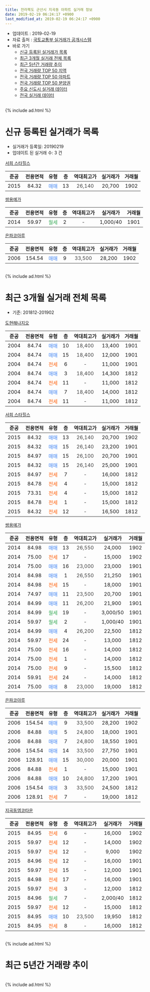 ```yaml
---
title: 전라북도 군산시 지곡동 아파트 실거래 정보
date: 2019-02-19 06:24:17 +0900
last_modified_at: 2019-02-19 06:24:17 +0900
---
```


* 업데이트 : 2019-02-19
* 자료 출처 : [국토교통부 실거래가 공개시스템](http://rt.molit.go.kr)
* 바로 가기
    * [신규 등록된 실거래가 목록](#신규-등록된-실거래가-목록)
    * [최근 3개월 실거래 전체 목록](#최근-3개월-실거래-전체-목록)
    * [최근 5년간 거래량 추이](#최근-5년간-거래량-추이)
    * [전국 거래량 TOP 50 지역](https://ayogom.github.io/apt-trade-info/최근-3개월-전국에서-가장-거래가-많이-발생한-지역)
    * [전국 거래량 TOP 50 아파트](https://ayogom.github.io/apt-trade-info/최근-3개월-전국에서-가장-거래가-많이-발생한-아파트)
    * [전국 거래량 TOP 50 분양권](https://ayogom.github.io/apt-trade-info/최근-3개월-전국에서-가장-거래가-많이-발생한-분양권)
    * [주요 신도시 실거래 데이터](https://ayogom.github.io/apt-trade-info/주요-신도시)
    * [전국 실거래 데이터](https://ayogom.github.io/apt-trade-info/전국)
<br>
{% include ad.html %}
<br>

# 신규 등록된 실거래가 목록
* 실거래가 등록일: 20190219
* 업데이트 된 실거래 수: 3 건


[서희 스타힐스](https://search.naver.com/search.naver?query=%EC%A0%84%EB%9D%BC%EB%B6%81%EB%8F%84+%EA%B5%B0%EC%82%B0%EC%8B%9C+%EC%A7%80%EA%B3%A1%EB%8F%99+%EC%84%9C%ED%9D%AC+%EC%8A%A4%ED%83%80%ED%9E%90%EC%8A%A4)

|준공|전용면적|유형|층|역대최고가|실거래가|거래월|
|:---:|:---:|:---:|:---:|:---:|:---:|:---:|
|2015|84.32|<span style="color:#4285f3">매매</span>|13|<span style="color:#444444">26,140</span>|20,700|1902|

[쌍용예가](https://search.naver.com/search.naver?query=%EC%A0%84%EB%9D%BC%EB%B6%81%EB%8F%84+%EA%B5%B0%EC%82%B0%EC%8B%9C+%EC%A7%80%EA%B3%A1%EB%8F%99+%EC%8C%8D%EC%9A%A9%EC%98%88%EA%B0%80)

|준공|전용면적|유형|층|역대최고가|실거래가|거래월|
|:---:|:---:|:---:|:---:|:---:|:---:|:---:|
|2014|59.97|<span style="color:#34a853">월세</span>|2|<span style="color:#444444">-</span>|1,000/40|1901|

[은파코아루](https://search.naver.com/search.naver?query=%EC%A0%84%EB%9D%BC%EB%B6%81%EB%8F%84+%EA%B5%B0%EC%82%B0%EC%8B%9C+%EC%A7%80%EA%B3%A1%EB%8F%99+%EC%9D%80%ED%8C%8C%EC%BD%94%EC%95%84%EB%A3%A8)

|준공|전용면적|유형|층|역대최고가|실거래가|거래월|
|:---:|:---:|:---:|:---:|:---:|:---:|:---:|
|2006|154.54|<span style="color:#4285f3">매매</span>|9|<span style="color:#444444">33,500</span>|28,200|1902|


<br>
{% include ad.html %}
<br>

# 최근 3개월 실거래 전체 목록
* 기준: 201812-201902


[도현해나지오](https://search.naver.com/search.naver?query=%EC%A0%84%EB%9D%BC%EB%B6%81%EB%8F%84+%EA%B5%B0%EC%82%B0%EC%8B%9C+%EC%A7%80%EA%B3%A1%EB%8F%99+%EB%8F%84%ED%98%84%ED%95%B4%EB%82%98%EC%A7%80%EC%98%A4)

|준공|전용면적|유형|층|역대최고가|실거래가|거래월|
|:---:|:---:|:---:|:---:|:---:|:---:|:---:|
|2004|84.74|<span style="color:#4285f3">매매</span>|10|<span style="color:#444444">18,400</span>|13,400|1901|
|2004|84.74|<span style="color:#4285f3">매매</span>|15|<span style="color:#444444">18,400</span>|12,000|1901|
|2004|84.74|<span style="color:#ff5a00">전세</span>|6|<span style="color:#444444">-</span>|11,000|1901|
|2004|84.74|<span style="color:#4285f3">매매</span>|3|<span style="color:#444444">18,400</span>|14,300|1812|
|2004|84.74|<span style="color:#ff5a00">전세</span>|11|<span style="color:#444444">-</span>|11,000|1812|
|2004|84.74|<span style="color:#4285f3">매매</span>|7|<span style="color:#444444">18,400</span>|14,000|1812|
|2004|84.74|<span style="color:#ff5a00">전세</span>|11|<span style="color:#444444">-</span>|11,000|1812|

[서희 스타힐스](https://search.naver.com/search.naver?query=%EC%A0%84%EB%9D%BC%EB%B6%81%EB%8F%84+%EA%B5%B0%EC%82%B0%EC%8B%9C+%EC%A7%80%EA%B3%A1%EB%8F%99+%EC%84%9C%ED%9D%AC+%EC%8A%A4%ED%83%80%ED%9E%90%EC%8A%A4)

|준공|전용면적|유형|층|역대최고가|실거래가|거래월|
|:---:|:---:|:---:|:---:|:---:|:---:|:---:|
|2015|84.32|<span style="color:#4285f3">매매</span>|13|<span style="color:#444444">26,140</span>|20,700|1902|
|2015|84.32|<span style="color:#4285f3">매매</span>|15|<span style="color:#444444">26,140</span>|23,200|1901|
|2015|84.97|<span style="color:#4285f3">매매</span>|15|<span style="color:#444444">26,100</span>|20,700|1901|
|2015|84.32|<span style="color:#4285f3">매매</span>|15|<span style="color:#444444">26,140</span>|25,000|1901|
|2015|84.97|<span style="color:#ff5a00">전세</span>|7|<span style="color:#444444">-</span>|16,000|1812|
|2015|84.78|<span style="color:#ff5a00">전세</span>|4|<span style="color:#444444">-</span>|15,000|1812|
|2015|73.31|<span style="color:#ff5a00">전세</span>|4|<span style="color:#444444">-</span>|15,000|1812|
|2015|84.78|<span style="color:#ff5a00">전세</span>|1|<span style="color:#444444">-</span>|15,000|1812|
|2015|84.32|<span style="color:#ff5a00">전세</span>|12|<span style="color:#444444">-</span>|16,500|1812|

[쌍용예가](https://search.naver.com/search.naver?query=%EC%A0%84%EB%9D%BC%EB%B6%81%EB%8F%84+%EA%B5%B0%EC%82%B0%EC%8B%9C+%EC%A7%80%EA%B3%A1%EB%8F%99+%EC%8C%8D%EC%9A%A9%EC%98%88%EA%B0%80)

|준공|전용면적|유형|층|역대최고가|실거래가|거래월|
|:---:|:---:|:---:|:---:|:---:|:---:|:---:|
|2014|84.98|<span style="color:#4285f3">매매</span>|13|<span style="color:#444444">26,550</span>|24,000|1902|
|2014|75.00|<span style="color:#ff5a00">전세</span>|17|<span style="color:#444444">-</span>|15,000|1902|
|2014|75.00|<span style="color:#4285f3">매매</span>|16|<span style="color:#444444">23,000</span>|23,000|1901|
|2014|84.98|<span style="color:#4285f3">매매</span>|1|<span style="color:#444444">26,550</span>|21,250|1901|
|2014|84.98|<span style="color:#ff5a00">전세</span>|15|<span style="color:#444444">-</span>|18,000|1901|
|2014|74.97|<span style="color:#4285f3">매매</span>|11|<span style="color:#444444">23,500</span>|20,700|1901|
|2014|84.99|<span style="color:#4285f3">매매</span>|11|<span style="color:#444444">26,200</span>|21,900|1901|
|2014|84.99|<span style="color:#34a853">월세</span>|19|<span style="color:#444444">-</span>|3,000/50|1901|
|2014|59.97|<span style="color:#34a853">월세</span>|2|<span style="color:#444444">-</span>|1,000/40|1901|
|2014|84.99|<span style="color:#4285f3">매매</span>|4|<span style="color:#444444">26,200</span>|22,500|1812|
|2014|59.97|<span style="color:#ff5a00">전세</span>|24|<span style="color:#444444">-</span>|13,000|1812|
|2014|75.00|<span style="color:#ff5a00">전세</span>|16|<span style="color:#444444">-</span>|14,000|1812|
|2014|75.00|<span style="color:#ff5a00">전세</span>|1|<span style="color:#444444">-</span>|14,000|1812|
|2014|75.00|<span style="color:#ff5a00">전세</span>|9|<span style="color:#444444">-</span>|15,500|1812|
|2014|59.91|<span style="color:#ff5a00">전세</span>|24|<span style="color:#444444">-</span>|14,000|1812|
|2014|75.00|<span style="color:#4285f3">매매</span>|8|<span style="color:#444444">23,000</span>|19,000|1812|

[은파코아루](https://search.naver.com/search.naver?query=%EC%A0%84%EB%9D%BC%EB%B6%81%EB%8F%84+%EA%B5%B0%EC%82%B0%EC%8B%9C+%EC%A7%80%EA%B3%A1%EB%8F%99+%EC%9D%80%ED%8C%8C%EC%BD%94%EC%95%84%EB%A3%A8)

|준공|전용면적|유형|층|역대최고가|실거래가|거래월|
|:---:|:---:|:---:|:---:|:---:|:---:|:---:|
|2006|154.54|<span style="color:#4285f3">매매</span>|9|<span style="color:#444444">33,500</span>|28,200|1902|
|2006|84.88|<span style="color:#4285f3">매매</span>|5|<span style="color:#444444">24,800</span>|18,000|1901|
|2006|84.88|<span style="color:#4285f3">매매</span>|7|<span style="color:#444444">24,800</span>|18,550|1901|
|2006|154.54|<span style="color:#4285f3">매매</span>|14|<span style="color:#444444">33,500</span>|27,750|1901|
|2006|128.91|<span style="color:#4285f3">매매</span>|15|<span style="color:#444444">30,000</span>|20,000|1901|
|2006|84.88|<span style="color:#ff5a00">전세</span>|1|<span style="color:#444444">-</span>|15,000|1901|
|2006|84.88|<span style="color:#4285f3">매매</span>|10|<span style="color:#444444">24,800</span>|17,200|1901|
|2006|154.54|<span style="color:#4285f3">매매</span>|3|<span style="color:#444444">33,500</span>|24,500|1812|
|2006|128.91|<span style="color:#ff5a00">전세</span>|7|<span style="color:#444444">-</span>|19,000|1812|


<script async src="//pagead2.googlesyndication.com/pagead/js/adsbygoogle.js"></script>
<!-- 기본 -->
<ins class="adsbygoogle"
     style="display:block"
     data-ad-client="ca-pub-2446590836940007"
     data-ad-slot="1659523306"
     data-ad-format="auto"
     data-full-width-responsive="true"></ins>
<script>
(adsbygoogle = window.adsbygoogle || []).push({});
</script>


[지곡동엠코타운](https://search.naver.com/search.naver?query=%EC%A0%84%EB%9D%BC%EB%B6%81%EB%8F%84+%EA%B5%B0%EC%82%B0%EC%8B%9C+%EC%A7%80%EA%B3%A1%EB%8F%99+%EC%A7%80%EA%B3%A1%EB%8F%99%EC%97%A0%EC%BD%94%ED%83%80%EC%9A%B4)

|준공|전용면적|유형|층|역대최고가|실거래가|거래월|
|:---:|:---:|:---:|:---:|:---:|:---:|:---:|
|2015|84.95|<span style="color:#ff5a00">전세</span>|6|<span style="color:#444444">-</span>|16,000|1902|
|2015|59.97|<span style="color:#ff5a00">전세</span>|12|<span style="color:#444444">-</span>|14,000|1902|
|2015|59.97|<span style="color:#ff5a00">전세</span>|12|<span style="color:#444444">-</span>|9,000|1902|
|2015|84.96|<span style="color:#ff5a00">전세</span>|12|<span style="color:#444444">-</span>|16,000|1901|
|2015|59.97|<span style="color:#ff5a00">전세</span>|15|<span style="color:#444444">-</span>|12,000|1901|
|2015|84.98|<span style="color:#ff5a00">전세</span>|17|<span style="color:#444444">-</span>|16,000|1901|
|2015|59.97|<span style="color:#ff5a00">전세</span>|3|<span style="color:#444444">-</span>|12,000|1812|
|2015|84.96|<span style="color:#34a853">월세</span>|7|<span style="color:#444444">-</span>|2,000/40|1812|
|2015|59.97|<span style="color:#ff5a00">전세</span>|12|<span style="color:#444444">-</span>|15,000|1812|
|2015|84.95|<span style="color:#4285f3">매매</span>|10|<span style="color:#444444">23,500</span>|19,950|1812|
|2015|84.95|<span style="color:#ff5a00">전세</span>|8|<span style="color:#444444">-</span>|16,000|1812|


<br>
{% include ad.html %}
<br>

# 최근 5년간 거래량 추이


<div style="width:100%;">
    <canvas id="deal_progress" height="200"></canvas>
</div>

<script>
new Chart(document.getElementById("deal_progress"), {
    type: 'line',
    data: {
        labels: ['201402','201403','201404','201405','201406','201407','201408','201409','201410','201411','201412','201501','201502','201503','201504','201505','201506','201507','201508','201509','201510','201511','201512','201601','201602','201603','201604','201605','201606','201607','201608','201609','201610','201611','201612','201701','201702','201703','201704','201705','201706','201707','201708','201709','201710','201711','201712','201801','201802','201803','201804','201805','201806','201807','201808','201809','201810','201811','201812','201901','201902'],
        datasets: [{
            label: '매매',
            pointRadius: 1,
            data: [3, 2, 2, 2, 2, 1, 5, 10, 6, 5, 5, 3, 14, 31, 33, 64, 66, 30, 26, 22, 19, 8, 5, 7, 23, 12, 5, 9, 14, 11, 11, 10, 13, 14, 12, 4, 8, 15, 5, 12, 10, 5, 8, 8, 14, 7, 5, 12, 10, 5, 10, 10, 6, 7, 10, 9, 14, 4, 6, 14, 3],
            borderColor: "rgba(255, 201, 14, 1)",
            backgroundColor: "rgba(255, 201, 14, 0.5)",
            fill: false,
            lineTension: 0
        },{
            label: '전월세',
            pointRadius: 1,
            data: [1, 3, 2, 1, 6, 20, 51, 46, 44, 14, 8, 9, 11, 33, 37, 34, 30, 15, 13, 11, 7, 9, 18, 20, 19, 17, 11, 8, 12, 14, 18, 16, 12, 14, 11, 10, 12, 12, 16, 15, 14, 14, 12, 12, 7, 6, 11, 15, 14, 19, 10, 15, 13, 19, 17, 10, 11, 18, 17, 8, 4],
            borderColor: "rgba(0, 141, 185, 1)",
            backgroundColor: "rgba(0, 141, 185, 0.5)",
            fill: false,
            lineTension: 0
        }
        ]
    },
    options: {
        responsive: true,
        title: {
            display: false
        },
        tooltips: {
            mode: 'index',
            intersect: false
        },
        hover: {
            mode: 'nearest',
            intersect: true
        },
        scales: {
            xAxes: [{
                display: true,
                scaleLabel: {
                    display: true,
                    labelString: '년/월'
                }
            }],
            yAxes: [{
                display: true,
                ticks: {
                    suggestedMin: 0,
                },
                scaleLabel: {
                    display: true,
                    labelString: '실거래 수'
                }
            }]
        }
    }
});

</script>


<br>
{% include ad.html %}
<br>

